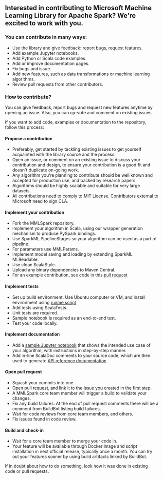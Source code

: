 ## Interested in contributing to Microsoft Machine Learning Library for Apache Spark?  We're excited to work with you.

### You can contribute in many ways:

* Use the library and give feedback: report bugs, request features.
* Add example Jupyter notebooks.
* Add Python or Scala code examples.
* Add or improve documentation pages.
* Fix bugs and issue.
* Add new features, such as data transformations or machine learning algorithms.
* Review pull requests from other contributors.

### How to contribute?

You can give feedback, report bugs and request new features anytime by opening an issue. 
Also, you can up-vote and comment on existing issues.

If you want to add code, examples or documentation to the repository, follow this process:

#### Propose a contribution

* Preferably, get started by tackling existing issues to get yourself acquainted with the 
library source and the process.
* Open an issue, or comment on an existing issue to discuss your contribution and design, 
to ensure your contribution is a good fit and doesn't duplicate on-going work.
* Any algorithm you're planning to contribute should be well known and accepted for 
production use, and backed by research papers.
* Algorithms should be highly scalable and suitable for very large datasets.
* All contributions need to comply to MIT License. Contributors external to Microsoft need 
to sign CLA.
 
#### Implement your contribution

* Fork the MMLSpark repository.
* Implement your algorithm in Scala, using our wrapper generation mechanism to produce 
PySpark bindings.
* Use SparkML PipelineStages so your algorithm can be used as a part of pipeline.
* For parameters use MMLParams.
* Implement model saving and loading by extending SparkML MLReadable.
* Use clean ScalaStyle.
* Upload any binary dependencies to Maven Central.
* For an example contribution, see code in this 
[pull request](https://github.com/Azure/mmlspark/pull/22)

#### Implement tests

* Set up build environment. Use Ubuntu computer or VM, and install environment using 
[runme script](runme)
* Add tests using ScalaTests.
* Unit tests are required.
* Sample notebook is required as an end-to-end test.
* Test your code locally.

#### Implement documentation

* Add a [sample Jupyter notebook](notebooks/samples) that shows the intended use case of your 
algorithm, with instructions in step-by-step manner.
* Add in-line ScalaDoc comments to your source code, which are then used to generate 
[API reference documentation](https://mmlspark.azureedge.net/docs/pyspark/)

#### Open pull request

* Squash your commits into one.
* Open pull request, and link it to the issue you created in the first step.
* A MMLSpark core team member will trigger a build to validate your changes.
* Fix any build failures. At the end of pull request comments there will be a comment from 
BuildBot listing build failures.
* Wait for code reviews from core team members, and others.
* Fix issues found in code review.

#### Build and check-in

* Wait for a core team member to merge your code in.
* Your feature will be available through Docker image and script installation in next official 
release, typically once a month. You can try out your features sooner by using build artifacts 
linked by BuildBot.

If in doubt about how to do something, look how it was done in existing code or pull requests.
